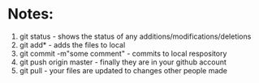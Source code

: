 # Notes:
1) git status - shows the status of any additions/modifications/deletions
2) git add* - adds the files to local
3) git commit -m"some comment" - commits to local respository
4) git push origin master - finally they are in your github account
5) git pull - your files are updated to changes other people made
